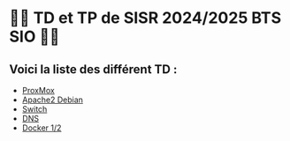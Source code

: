 <h1>👨‍💻 TD et TP de SISR 2024/2025 BTS SIO 👨‍💻</h1>

<h2>Voici la liste des différent TD :</h2>

- [ProxMox](ProxMox)
- [Apache2 Debian](apache2)
- [Switch](Switch)
- [DNS](DNS)
- [Docker 1/2](Docker1)
